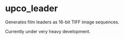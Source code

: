 # upco_leader
Generates film leaders as 16-bit TIFF image sequences.

Currently under very heavy development.
